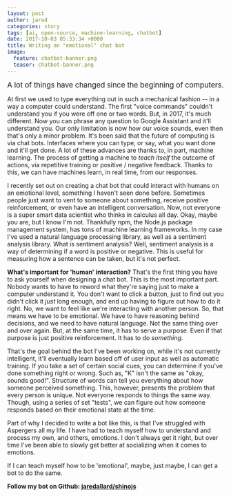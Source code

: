 ```yaml
---
layout: post
author: jared
categories: story
tags: [ai, open-source, machine-learning, chatbot]
date: 2017-10-03 05:33:34 +0000
title: Writing an "emotional" chat bot
image:
  feature: chatbot-banner.png
  teaser: chatbot-banner.png
---
```


<span style='font-size: 1.2em;'>A lot of things have changed since the beginning of computers.</span><br />

At first we used to type everything out in such a mechanical fashion -- in a way a computer could understand. The first "voice commands" couldn't understand you if you were off one or two words. But, in 2017, it's much different. Now you can phrase any question to Google Assistant and it'll understand you. Our only limitation is now how our voice sounds, even then that's only a minor problem. It's been said that the future of computing is via chat bots. Interfaces where you can type, or say, what you want done and it'll get done. A lot of these advances are thanks to, in part, machine learning. The process of getting a machine to *teach itself* the outcome of actions, via repetitive training or positive / negative feedback. Thanks to this, we can have machines learn, in real time, from our responses.

I recently set out on creating a chat bot that could interact with humans on an emotional level, something I haven't seen done before. Sometimes people just want to vent to someone about something, receive positive reinforcement, or even have an intelligent conversation. Now, not everyone is a super smart data scientist who thinks in calculus all day. Okay, maybe you are, but I know I'm not. Thankfully npm, the Node.js package management system, has tons of machine learning frameworks. In my case I've used a natural language processing library, as well as a sentiment analysis library. What is sentiment analysis? Well, sentiment analysis is a way of determining if a word is positive or negative. This is useful for measuring how a sentence can be taken, but it's not perfect.

**What's important for 'human' interaction?** That's the first thing you have to ask yourself when designing a chat bot. This is the most important part. Nobody wants to have to reword what they're saying just to make a computer understand it. You don't want to click a button, just to find out you didn't click it *just* long enough, and end up having to figure out how to do it right. No, we want to feel like we're interacting with another person. So, that means we have to be emotional. We have to have reasoning behind decisions, and we need to have natural language. Not the same thing over and over again. But, at the same time, it has to serve a purpose. Even if that purpose is just positive reinforcement. It has to do *something*.

That's the goal behind the bot I've been working on, while it's not currently intelligent, it'll eventually learn based off of user input as well as automatic training. If you take a set of certain social cues, you can determine if you've done something right or wrong. Such as, "K" isn't the same as "okay, sounds good!". Structure of words can tell you everything about how someone perceived something. This, however, presents the problem that every person is unique. Not everyone responds to things the same way. Though, using a series of set "tests", we can figure out how someone responds based on their emotional state at the time.

Part of why I decided to write a bot like this, is that I've struggled with Aspergers all my life. I have had to teach myself how to understand and process my own, and others, emotions. I don't always get it right, but over time I've been able to slowly get better at socializing when it comes to emotions.

If I can teach myself how to be 'emotional', maybe, just maybe, I can get a bot to do the same.


**Follow my bot on Github: [jaredallard/shinojs](https://github.com/jaredallard/shinojs)**